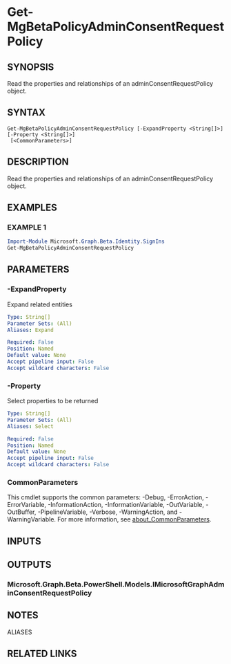 ﻿---
external help file: Microsoft.Graph.Beta.Identity.SignIns-help.xml
Module Name: Microsoft.Graph.Beta.Identity.SignIns
online version: https://learn.microsoft.com/powershell/module/microsoft.graph.beta.identity.signins/get-mgbetapolicyadminconsentrequestpolicy
schema: 2.0.0
---

# Get-MgBetaPolicyAdminConsentRequestPolicy

## SYNOPSIS
Read the properties and relationships of an adminConsentRequestPolicy object.

## SYNTAX

```
Get-MgBetaPolicyAdminConsentRequestPolicy [-ExpandProperty <String[]>] [-Property <String[]>]
 [<CommonParameters>]
```

## DESCRIPTION
Read the properties and relationships of an adminConsentRequestPolicy object.

## EXAMPLES

### EXAMPLE 1
```powershell
Import-Module Microsoft.Graph.Beta.Identity.SignIns
Get-MgBetaPolicyAdminConsentRequestPolicy
```

## PARAMETERS

### -ExpandProperty
Expand related entities

```yaml
Type: String[]
Parameter Sets: (All)
Aliases: Expand

Required: False
Position: Named
Default value: None
Accept pipeline input: False
Accept wildcard characters: False
```

### -Property
Select properties to be returned

```yaml
Type: String[]
Parameter Sets: (All)
Aliases: Select

Required: False
Position: Named
Default value: None
Accept pipeline input: False
Accept wildcard characters: False
```

### CommonParameters
This cmdlet supports the common parameters: -Debug, -ErrorAction, -ErrorVariable, -InformationAction, -InformationVariable, -OutVariable, -OutBuffer, -PipelineVariable, -Verbose, -WarningAction, and -WarningVariable. For more information, see [about_CommonParameters](http://go.microsoft.com/fwlink/?LinkID=113216).

## INPUTS

## OUTPUTS

### Microsoft.Graph.Beta.PowerShell.Models.IMicrosoftGraphAdminConsentRequestPolicy
## NOTES

ALIASES

## RELATED LINKS
